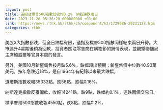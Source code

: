 ```yaml
---
layout: post
title: 道指及標普500指數低收約0.2%　納指連跌兩日
date: 2023-11-28 05:36:20.000000000 +08:00
link: https://news.rthk.hk/rthk/ch/component/k2/1729686-20231128.htm
categories: rthk
---
```


美股3大指數都跌，但全日跌幅有限，道指及標普500指數同樣結束兩日升勢。大市連升4星期後稍為回軟，投資者關注零售商在購物節的銷情表現，並觀望聯儲局主席鮑威爾等官員本周的發言。

另外，美國10月新屋銷售按月跌5.6%，跌幅超出預期；新屋售價中位數40.93萬美元，按年急跌近18%，是自1964年有紀錄以來最大跌幅。

道瓊斯指數收報35333點，跌56點，跌幅0.16%。

納斯達克指數反覆偏軟，收報14241點，跌9點，跌幅約0.1%，連跌兩個交易日。

標準普爾500指數收報4550點，跌8點，跌幅0.2%。
